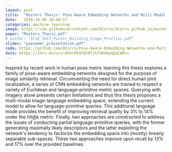 ```yaml
---
layout: post
title:  "Masters Thesis: Pose-Aware Embedding Networks and Multi-Modal Image-Language Retrieval"
date:   2018-10-06 20:40:57
categories: machine learning
image: https://raw.githubusercontent.com/DCurro/dcurro.github.io/master/_assets/query_examples_pb_and_mask.png
paper: "Masters_Thesis.pdf"
# poster: "ICSE_2017_Poster_Building_Usage_Profiles.pdf"
slides: "paenammr_presentation.pdf"
code: https://github.com/DCurro/Pose-Aware-Embedding-Networks-and-Multi-Modal-Image-Language-Retrieval
data: https://1drv.ms/u/s!AhXrHb3FQ28fjk7V6eKpqQxLWAni
---
```

Inspired by recent work in human pose metric learning this thesis explores a family of pose-aware embedding networks designed for the purpose of image similarity retrieval. Circumventing the need for direct human joint localization, a series of CNN embedding networks are trained to respect a variety of Euclidean and language-primitive metric spaces. Querying with imagery alone presents certain limitations and thus this thesis proposes a multi-modal image-language embedding space, extending the current model to allow for language-primitive queries. This additional language mode provides the benefit of improving retrieval quality by 3% to 14% under the hit@k metric. Finally, two approaches are constructed to address the issues of conducting partial language-primitive queries, with the former generating maximally likely descriptors and the latter exploiting the network's tendency to factorize the embedding space into (mostly) linearly separable sub-spaces. These two approaches improve upon recall by 13% and 17% over the provided baselines.
